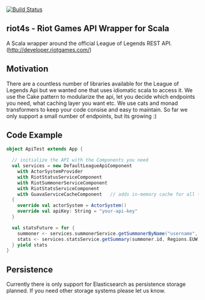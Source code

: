 [![Build Status](https://travis-ci.org/danielbedo/riot4s.svg?branch=master)](https://travis-ci.org/danielbedo/riot4s)

## riot4s - Riot Games API Wrapper for Scala

A Scala wrapper around the official League of Legends REST API.
(http://developer.riotgames.com/)
## Motivation
There are a countless number of libraries available for the League of Legends Api but we wanted one that uses idiomatic scala to 
access it. We use the Cake pattern to modularize the api, let you decide which endpoints you need, what caching layer you want etc.
We use cats and monad transformers to keep your code consise and easy to maintain. 
So far we only support a small number of endpoints, but its growing :)
## Code Example

```scala
object ApiTest extends App {

  // initialize the API with the Components you need  
  val services = new DefaultLeagueApiComponent
    with ActorSystemProvider
    with RiotStatusServiceComponent
    with RiotSummonerServiceComponent
    with RiotStatsServiceComponent
    with GuavaServiceCacheComponent   // adds in-memory cache for all the api-calls
  {
    override val actorSystem = ActorSystem()
    override val apiKey: String = "your-api-key"
  }

  val statsFuture = for {
    summoner <- services.summonerService.getSummonerByName("username", Regions.EUW)
    stats <- services.statsService.getSummary(summoner.id, Regions.EUW)
  } yield stats
}
```

## Persistence
Currently there is only support for Elasticsearch as persistence storage planned. If you need other storage systems please let us know.
